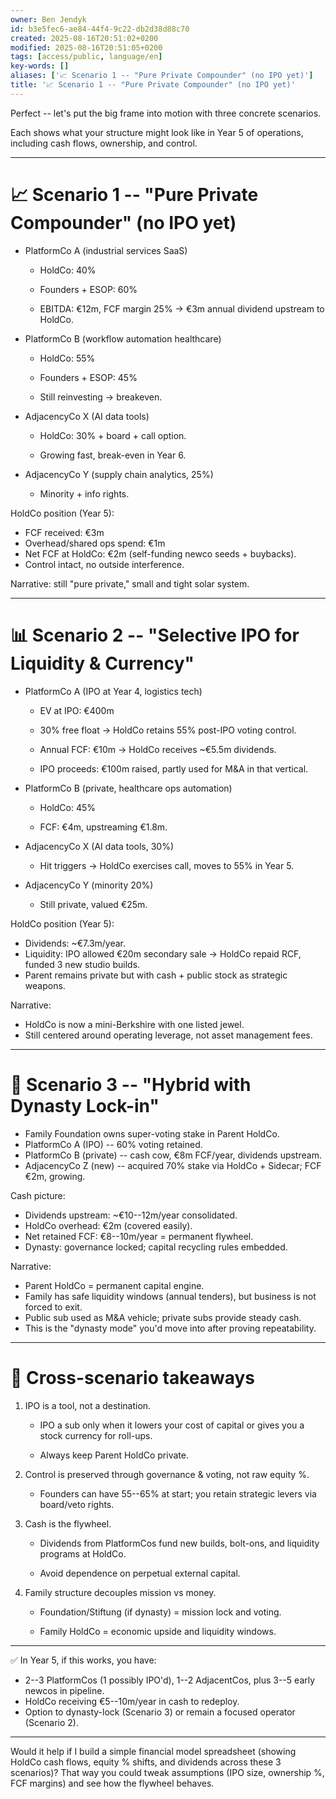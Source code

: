 ```yaml
---
owner: Ben Jendyk
id: b3e5fec6-ae84-44f4-9c22-db2d38d88c70
created: 2025-08-16T20:51:02+0200
modified: 2025-08-16T20:51:05+0200
tags: [access/public, language/en]
key-words: []
aliases: ['📈 Scenario 1 -- "Pure Private Compounder" (no IPO yet)']
title: '📈 Scenario 1 -- "Pure Private Compounder" (no IPO yet)'
---
```


Perfect -- let's put the big frame into motion with three concrete scenarios.

Each shows what your structure might look like in Year 5 of operations, including cash flows, ownership, and control.

* * *

# 📈 Scenario 1 -- "Pure Private Compounder" (no IPO yet)
- PlatformCo A (industrial services SaaS)

    - HoldCo: 40%

    - Founders + ESOP: 60%

    - EBITDA: €12m, FCF margin 25% → €3m annual dividend upstream to HoldCo.
- PlatformCo B (workflow automation healthcare)

    - HoldCo: 55%

    - Founders + ESOP: 45%

    - Still reinvesting → breakeven.
- AdjacencyCo X (AI data tools)

    - HoldCo: 30% + board + call option.

    - Growing fast, break-even in Year 6.
- AdjacencyCo Y (supply chain analytics, 25%)

    - Minority + info rights.

  

HoldCo position (Year 5):

- FCF received: €3m
- Overhead/shared ops spend: €1m
- Net FCF at HoldCo: €2m (self-funding newco seeds + buybacks).
- Control intact, no outside interference.

  

Narrative: still "pure private," small and tight solar system.

* * *

# 📊 Scenario 2 -- "Selective IPO for Liquidity & Currency"
- PlatformCo A (IPO at Year 4, logistics tech)

    - EV at IPO: €400m

    - 30% free float → HoldCo retains 55% post-IPO voting control.

    - Annual FCF: €10m → HoldCo receives ~€5.5m dividends.

    - IPO proceeds: €100m raised, partly used for M&A in that vertical.
- PlatformCo B (private, healthcare ops automation)

    - HoldCo: 45%

    - FCF: €4m, upstreaming €1.8m.
- AdjacencyCo X (AI data tools, 30%)

    - Hit triggers → HoldCo exercises call, moves to 55% in Year 5.
- AdjacencyCo Y (minority 20%)

    - Still private, valued €25m.

  

HoldCo position (Year 5):

- Dividends: ~€7.3m/year.
- Liquidity: IPO allowed €20m secondary sale → HoldCo repaid RCF, funded 3 new studio builds.
- Parent remains private but with cash + public stock as strategic weapons.

  

Narrative:

- HoldCo is now a mini-Berkshire with one listed jewel.
- Still centered around operating leverage, not asset management fees.
* * *

# 🚀 Scenario 3 -- "Hybrid with Dynasty Lock-in"
- Family Foundation owns super-voting stake in Parent HoldCo.
- PlatformCo A (IPO) -- 60% voting retained.
- PlatformCo B (private) -- cash cow, €8m FCF/year, dividends upstream.
- AdjacencyCo Z (new) -- acquired 70% stake via HoldCo + Sidecar; FCF €2m, growing.

  

Cash picture:

- Dividends upstream: ~€10--12m/year consolidated.
- HoldCo overhead: €2m (covered easily).
- Net retained FCF: €8--10m/year = permanent flywheel.
- Dynasty: governance locked; capital recycling rules embedded.

  

Narrative:

- Parent HoldCo = permanent capital engine.
- Family has safe liquidity windows (annual tenders), but business is not forced to exit.
- Public sub used as M&A vehicle; private subs provide steady cash.
- This is the "dynasty mode" you'd move into after proving repeatability.
* * *

# 🔑 Cross-scenario takeaways

1. IPO is a tool, not a destination.

    - IPO a sub only when it lowers your cost of capital or gives you a stock currency for roll-ups.

    - Always keep Parent HoldCo private.

2. Control is preserved through governance & voting, not raw equity %.

    - Founders can have 55--65% at start; you retain strategic levers via board/veto rights.

3. Cash is the flywheel.

    - Dividends from PlatformCos fund new builds, bolt-ons, and liquidity programs at HoldCo.

    - Avoid dependence on perpetual external capital.

4. Family structure decouples mission vs money.

    - Foundation/Stiftung (if dynasty) = mission lock and voting.

    - Family HoldCo = economic upside and liquidity windows.
* * *

✅ In Year 5, if this works, you have:

- 2--3 PlatformCos (1 possibly IPO'd), 1--2 AdjacentCos, plus 3--5 early newcos in pipeline.
- HoldCo receiving €5--10m/year in cash to redeploy.
- Option to dynasty-lock (Scenario 3) or remain a focused operator (Scenario 2).
* * *

Would it help if I build a simple financial model spreadsheet (showing HoldCo cash flows, equity % shifts, and dividends across these 3 scenarios)? That way you could tweak assumptions (IPO size, ownership %, FCF margins) and see how the flywheel behaves.